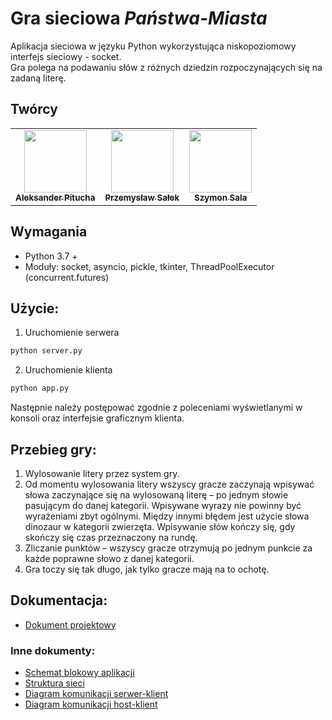 # Gra sieciowa ***Państwa-Miasta***

Aplikacja sieciowa w języku Python wykorzystująca niskopoziomowy interfejs sieciowy - socket.  
Gra polega na podawaniu słów z różnych dziedzin rozpoczynających się na zadaną literę.

## Twórcy
<table>
  <tr>
    <td align="center"> <a href="https://github.com/PituchaAleksander"><img src="https://avatars.githubusercontent.com/u/63605795?v=4" width="100px;" alt=""/><br><sub><b>Aleksander Pitucha</b></sub></a></td>
    <td align="center"> <a href="https://github.com/PrzemyslawSalek"><img src="https://avatars.githubusercontent.com/u/66259490?v=4" width="100px;" alt=""/><br><sub><b>Przemysław Sałek</b></sub></a></td>
    <td align="center"> <a href="https://github.com/szymix1999"><img src="https://avatars.githubusercontent.com/u/66270215?v=4" width="100px;" alt=""/><br><sub><b>Szymon Sala</b></sub></a></td>
  </tr>
</table>

## Wymagania
  * Python 3.7 +
  * Moduły: socket, asyncio, pickle, tkinter, ThreadPoolExecutor (concurrent.futures)

## Użycie:
1. Uruchomienie serwera
```bash
python server.py
```
2. Uruchomienie klienta
```bash
python app.py
```
Następnie należy postępować zgodnie z poleceniami wyświetlanymi w konsoli oraz interfejsie graficznym klienta.

## Przebieg gry:
1. Wylosowanie litery przez system gry.
2. Od momentu wylosowania litery wszyscy gracze zaczynają wpisywać słowa zaczynające się na wylosowaną literę – po jednym słowie pasującym do danej kategorii. Wpisywane wyrazy nie powinny być wyrażeniami zbyt ogólnymi. Między innymi błędem jest użycie słowa dinozaur w kategorii zwierzęta. Wpisywanie słów kończy się, gdy skończy się czas przeznaczony na rundę.
3. Zliczanie punktów – wszyscy gracze otrzymują po jednym punkcie za każde poprawne słowo z danej kategorii.
4. Gra toczy się tak długo, jak tylko gracze mają na to ochotę.

## Dokumentacja:
- <a href="https://github.com/PituchaAleksander/country-city_game/blob/main/docs/Dokument%20projektowy.pdf">Dokument projektowy</a>
### Inne dokumenty:
- <a href="https://github.com/PituchaAleksander/country-city_game/blob/main/docs/Schemat%20blokowy%20aplikacji.png">Schemat blokowy aplikacji</a>
- <a href="https://github.com/PituchaAleksander/country-city_game/blob/main/docs/Struktura%20sieci.png">Struktura sieci</a>
- <a href="https://github.com/PituchaAleksander/country-city_game/blob/main/docs/Diagram%20komunikacji%20serwer-klient.png">Diagram komunikacji serwer-klient</a>
- <a href="https://github.com/PituchaAleksander/country-city_game/blob/main/docs/Diagram%20komunikacji%20host-klient.png">Diagram komunikacji host-klient</a>
